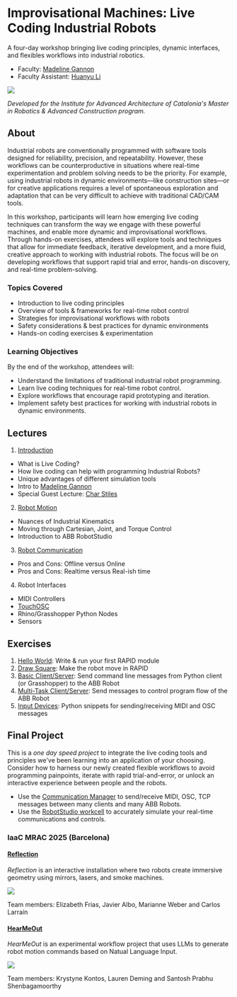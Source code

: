 # Improvisational Machines: Live Coding Industrial Robots
A four-day workshop bringing live coding principles, dynamic interfaces, and flexibles workflows into industrial robotics.

- Faculty: [Madeline Gannon](https://atonaton.com/)
- Faculty Assistant: [Huanyu Li](https://huanyuli.com/)

![](https://adsknews.autodesk.com/app/uploads/2016/11/MadelineinAutodesk_Boston_BUILD.png)

_Developed for the Institute for Advanced Architecture of Catalonia's Master in Robotics & Advanced Construction program._

## About
Industrial robots are conventionally programmed with software tools designed for reliability, precision, and repeatability. However, these workflows can be counterproductive in situations where real-time experimentation and problem solving needs to be the priority. For example, using industrial robots in dynamic environments—like construction sites—or for creative applications requires a level of spontaneous exploration and adaptation that can be very difficult to achieve with traditional CAD/CAM tools.

In this workshop, participants will learn how emerging live coding techniques can transform the way we engage with these powerful machines, and enable more dynamic and improvisational workflows. Through hands-on exercises, attendees will explore tools and techniques that allow for immediate feedback, iterative development, and a more fluid, creative approach to working with industrial robots. The focus will be on developing workflows that support rapid trial and error, hands-on discovery, and real-time problem-solving.

### Topics Covered
- Introduction to live coding principles
- Overview of tools & frameworks for real-time robot control
- Strategies for improvisational workflows with robots
- Safety considerations & best practices for dynamic environments
- Hands-on coding exercises & experimentation

### Learning Objectives
By the end of the workshop, attendees will:
- Understand the limitations of traditional industrial robot programming.
- Learn live coding techniques for real-time robot control.
- Explore workflows that encourage rapid prototyping and iteration.
- Implement safety best practices for working with industrial robots in dynamic environments.

## Lectures
1. [Introduction](https://docs.google.com/presentation/d/1PpFi8xqpPCxH_vHQGHs4E_36oapiLV6ezxv87PvaDPE/edit?usp=sharing)
  - What is Live Coding?
  - How live coding can help with programming Industrial Robots?
  - Unique advantages of different simulation tools
  - Intro to [Madeline Gannon](https://atonaton.com/)
  - Special Guest Lecture: [Char Stiles](https://charstiles.com/)
2. [Robot Motion](https://docs.google.com/presentation/d/1PDAVhUQRzeNh4MJ04djh2lxZirk3RrrKuliJqdh7yZo/edit?usp=sharing)
  - Nuances of Industrial Kinematics
  - Moving through Cartesian, Joint, and Torque Control
  - Introduction to ABB RobotStudio
3. [Robot Communication](https://docs.google.com/presentation/d/1DhcGB-Zu-pBoXzOxoIGn63gKD__qfvLFgHvADB2jzgw/edit?usp=sharing)
  - Pros and Cons: Offline versus Online
  - Pros and Cons: Realtime versus Real-ish time
4. Robot Interfaces
  - MIDI Controllers
  - [TouchOSC](https://hexler.net/touchosc#get)
  - Rhino/Grasshopper Python Nodes
  - Sensors

## Exercises
1. [Hello World](exercises/hello_world/): Write & run your first RAPID module
2. [Draw Square](exercises/draw_square/): Make the robot move in RAPID
3. [Basic Client/Server](exercises/client_server_basic/): Send command line messages from Python client (or Grasshopper) to the ABB Robot
4. [Multi-Task Client/Server](exercises/client_server_multitask/): Send messages to control program flow of the ABB Robot
5. [Input Devices](exercises/hid/): Python snippets for sending/receiving MIDI and OSC messages


## Final Project
This is a _one day speed project_ to integrate the live coding tools and principles we've been learning into an application of your choosing.
Consider how to harness our newly created flexible workflows to avoid programming painpoints, iterate with rapid trial-and-error, or unlock an interactive experience between people and the robots.

- Use the [Communication Manager](com_manager/) to send/receive MIDI, OSC, TCP messages between many clients and many ABB Robots.
- Use the [RobotStudio workcell](RobotStudio/) to accurately simulate your real-time communications and controls.

### IaaC MRAC 2025 (Barcelona)

#### [Reflection](https://blog.iaac.net/reflection/)
_Reflection_ is an interactive installation where two robots create immersive geometry using mirrors, lasers, and smoke machines.

![](https://blog.iaac.net/wp-content/uploads/2025/06/01.png)

Team members: Elizabeth Frias, Javier Albo, Marianne Weber and Carlos Larraín

#### [HearMeOut](https://blog.iaac.net/workshop-3-2-hearmeout/)
_HearMeOut_ is an experimental workflow project that uses LLMs to generate robot motion commands based on Natual Language Input.

![](https://blog.iaac.net/wp-content/uploads/2025/06/Screenshot-2025-06-16-at-11.25.05%E2%80%AFAM.png)

Team members: Krystyne Kontos, Lauren Deming and Santosh Prabhu Shenbagamoorthy
